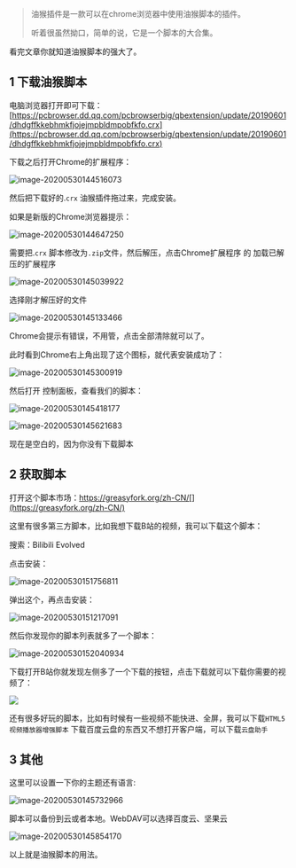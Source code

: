 > 油猴插件是一款可以在chrome浏览器中使用油猴脚本的插件。
>
> 听着很虽然拗口，简单的说，它是一个脚本的大合集。

看完文章你就知道油猴脚本的强大了。

## 1 下载油猴脚本

电脑浏览器打开即可下载：[https://pcbrowser.dd.qq.com/pcbrowserbig/qbextension/update/20190601/dhdgffkkebhmkfjojejmpbldmpobfkfo.crx](https://pcbrowser.dd.qq.com/pcbrowserbig/qbextension/update/20190601/dhdgffkkebhmkfjojejmpbldmpobfkfo.crx)

下载之后打开Chrome的扩展程序：

![image-20200530144516073](https://images-1253198264.cos.ap-guangzhou.myqcloud.com/image-20200530144516073.png)

然后把下载好的.`crx` 油猴插件拖过来，完成安装。

如果是新版的Chrome浏览器提示：

![image-20200530144647250](https://images-1253198264.cos.ap-guangzhou.myqcloud.com/image-20200530144647250.png)

需要把.`crx` 脚本修改为`.zip`文件，然后解压，点击Chrome扩展程序 的 加载已解压的扩展程序

![image-20200530145039922](https://images-1253198264.cos.ap-guangzhou.myqcloud.com/image-20200530145039922.png)

选择刚才解压好的文件

![image-20200530145133466](https://images-1253198264.cos.ap-guangzhou.myqcloud.com/image-20200530145133466.png)

Chrome会提示有错误，不用管，点击全部清除就可以了。

此时看到Chrome右上角出现了这个图标，就代表安装成功了：



![image-20200530145300919](https://images-1253198264.cos.ap-guangzhou.myqcloud.com/image-20200530145300919.png)

然后打开 控制面板，查看我们的脚本：

![image-20200530145418177](https://images-1253198264.cos.ap-guangzhou.myqcloud.com/image-20200530145418177.png)

![image-20200530145621683](https://images-1253198264.cos.ap-guangzhou.myqcloud.com/image-20200530145621683.png)

现在是空白的，因为你没有下载脚本 

## 2 获取脚本

打开这个脚本市场：https://greasyfork.org/zh-CN/[](https://greasyfork.org/zh-CN/)

这里有很多第三方脚本，比如我想下载B站的视频，我可以下载这个脚本：

搜索：Bilibili Evolved

点击安装：

![image-20200530151756811](https://images-1253198264.cos.ap-guangzhou.myqcloud.com/image-20200530151756811.png)

弹出这个，再点击安装：

![image-20200530151217091](https://images-1253198264.cos.ap-guangzhou.myqcloud.com/image-20200530151217091.png)

然后你发现你的脚本列表就多了一个脚本：

![image-20200530152040934](https://images-1253198264.cos.ap-guangzhou.myqcloud.com/image-20200530152040934.png)

下载打开B站你就发现左侧多了一个下载的按钮，点击下载就可以下载你需要的视频了：

 ![](https://images-1253198264.cos.ap-guangzhou.myqcloud.com/油猴使用5-1590826269079.gif)



还有很多好玩的脚本，比如有时候有一些视频不能快进、全屏，我可以下载`HTML5视频播放器增强脚本` 下载百度云盘的东西又不想打开客户端，可以下载`云盘助手`

## 3 其他

这里可以设置一下你的主题还有语言:

![image-20200530145732966](https://images-1253198264.cos.ap-guangzhou.myqcloud.com/image-20200530145732966.png)



脚本可以备份到云或者本地。WebDAV可以选择百度云、坚果云

![image-20200530145854170](https://images-1253198264.cos.ap-guangzhou.myqcloud.com/image-20200530145854170.png)



以上就是油猴脚本的用法。